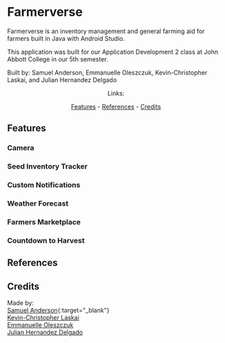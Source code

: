 # **Farmerverse**

Farmerverse is an inventory management and general farming aid for farmers built in Java with Android Studio.

This application was built for our Application Development 2 class at John Abbott College in our 5th semester.


Built by: Samuel Anderson, Emmanuelle Oleszczuk, Kevin-Christopher Laskai, and Julian Hernandez Delgado

<div align="center">
Links:

[Features](#features) - 
[References](#references) - 
[Credits](#credits)
</div>

## Features

### Camera

### Seed Inventory Tracker

### Custom Notifications

### Weather Forecast

### Farmers Marketplace

### Countdown to Harvest

## References

<!-- Put links here -->

## Credits
Made by: <br>
[Samuel Anderson](https://sanderson-96.github.io){:target="_blank"}<br>
[Kevin-Christopher Laskai]()<br>
[Emmanuelle Oleszczuk]()<br>
[Julian Hernandez Delgado]()<br>